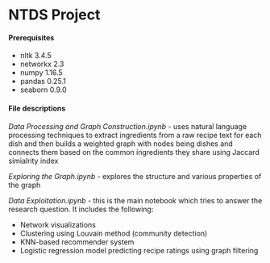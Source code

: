 # NTDS Project

#### Prerequisites

* nltk 3.4.5
* networkx 2.3
* numpy 1.16.5
* pandas 0.25.1
* seaborn 0.9.0


#### File descriptions

_Data Processing and Graph Construction.ipynb_ - uses natural language processing techniques to extract ingredients from a raw recipe text for each dish and then builds a weighted graph with nodes being dishes and connects them based on the common ingredients they share using Jaccard simialrity index

_Exploring the Graph.ipynb_ - explores the structure and various properties of the graph

_Data Exploitation.ipynb_ - this is the main notebook which tries to answer the research question. It includes the following:

* Network visualizations
* Clustering using Louvain method (community detection)
* KNN-based recommender system
* Logistic regression model predicting recipe ratings using graph filtering
